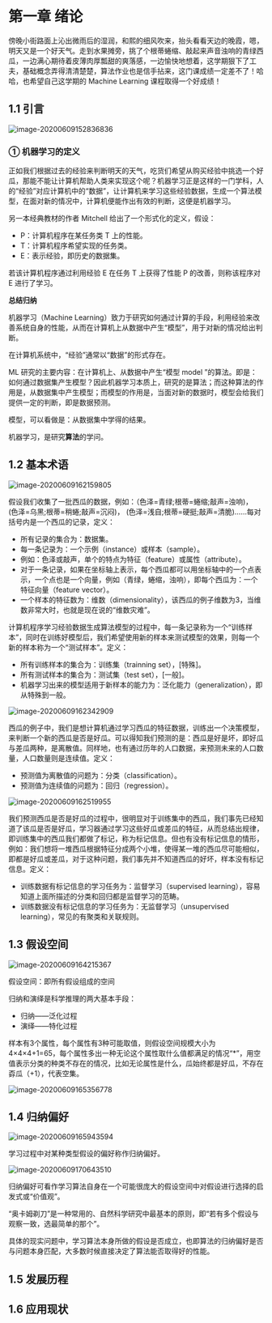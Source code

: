 # 第一章 绪论

傍晚小街路面上沁出微雨后的湿润，和熙的细风吹来，抬头看看天边的晚霞，嗯，明天又是一个好天气。走到水果摊旁，挑了个根蒂蜷缩、敲起来声音浊响的青绿西瓜，一边满心期待着皮薄肉厚瓢甜的爽落感，一边愉快地想着，这学期狠下了工夫，基础概念弄得清清楚楚，算法作业也是信手拈来，这门课成绩一定差不了！哈哈，也希望自己这学期的 Machine Learning 课程取得一个好成绩！

## 1.1 引言

![image-20200609152836836](https://gitee.com/wugenqiang/PictureBed/raw/master/NoteBook/20200609152838.png)

### ① 机器学习的定义

正如我们根据过去的经验来判断明天的天气，吃货们希望从购买经验中挑选一个好瓜，那能不能让计算机帮助人类来实现这个呢？机器学习正是这样的一门学科，人的“经验”对应计算机中的“数据”，让计算机来学习这些经验数据，生成一个算法模型，在面对新的情况中，计算机便能作出有效的判断，这便是机器学习。

另一本经典教材的作者 Mitchell 给出了一个形式化的定义，假设：

- P：计算机程序在某任务类 T 上的性能。
- T：计算机程序希望实现的任务类。
- E：表示经验，即历史的数据集。

若该计算机程序通过利用经验 E 在任务 T 上获得了性能 P 的改善，则称该程序对 E 进行了学习。

**总结归纳**

机器学习（Machine Learning）致力于研究如何通过计算的手段，利用经验来改善系统自身的性能，从而在计算机上从数据中产生“模型”，用于对新的情况给出判断。

在计算机系统中，“经验”通常以“数据”的形式存在。

ML 研究的主要内容：在计算机上、从数据中产生“模型 model ”的算法。即是：如何通过数据集产生模型？因此机器学习本质上，研究的是算法；而这种算法的作用是，从数据集中产生模型；而模型的作用是，当面对新的数据时，模型会给我们提供一定的判断，即是数据预测。

模型，可以看做是：从数据集中学得的结果。

机器学习，是研究**算法**的学问。

## 1.2 基本术语

![image-20200609162159805](https://gitee.com/wugenqiang/PictureBed/raw/master/NoteBook/20200609162200.png)

假设我们收集了一批西瓜的数据，例如：（色泽=青绿;根蒂=蜷缩;敲声=浊响)， (色泽=乌黑;根蒂=稍蜷;敲声=沉闷)， (色泽=浅自;根蒂=硬挺;敲声=清脆)……每对括号内是一个西瓜的记录，定义：

- 所有记录的集合为：数据集。
- 每一条记录为：一个示例（instance）或样本（sample）。
- 例如：色泽或敲声，单个的特点为特征（feature）或属性（attribute）。
- 对于一条记录，如果在坐标轴上表示，每个西瓜都可以用坐标轴中的一个点表示，一个点也是一个向量，例如（青绿，蜷缩，浊响），即每个西瓜为：一个特征向量（feature vector）。
- 一个样本的特征数为：维数（dimensionality），该西瓜的例子维数为3，当维数非常大时，也就是现在说的“维数灾难”。

计算机程序学习经验数据生成算法模型的过程中，每一条记录称为一个“训练样本”，同时在训练好模型后，我们希望使用新的样本来测试模型的效果，则每一个新的样本称为一个“测试样本”。定义：

- 所有训练样本的集合为：训练集（trainning set），[特殊]。
- 所有测试样本的集合为：测试集（test set），[一般]。
- 机器学习出来的模型适用于新样本的能力为：泛化能力（generalization），即从特殊到一般。

![image-20200609162342909](https://gitee.com/wugenqiang/PictureBed/raw/master/NoteBook/20200609162404.png)

西瓜的例子中，我们是想计算机通过学习西瓜的特征数据，训练出一个决策模型，来判断一个新的西瓜是否是好瓜。可以得知我们预测的是：西瓜是好是坏，即好瓜与差瓜两种，是离散值。同样地，也有通过历年的人口数据，来预测未来的人口数量，人口数量则是连续值。定义：

- 预测值为离散值的问题为：分类（classification）。
- 预测值为连续值的问题为：回归（regression）。

![image-20200609162519955](https://gitee.com/wugenqiang/PictureBed/raw/master/NoteBook/20200609162521.png)

我们预测西瓜是否是好瓜的过程中，很明显对于训练集中的西瓜，我们事先已经知道了该瓜是否是好瓜，学习器通过学习这些好瓜或差瓜的特征，从而总结出规律，即训练集中的西瓜我们都做了标记，称为标记信息。但也有没有标记信息的情形，例如：我们想将一堆西瓜根据特征分成两个小堆，使得某一堆的西瓜尽可能相似，即都是好瓜或差瓜，对于这种问题，我们事先并不知道西瓜的好坏，样本没有标记信息。定义：

- 训练数据有标记信息的学习任务为：监督学习（supervised learning），容易知道上面所描述的分类和回归都是监督学习的范畴。
- 训练数据没有标记信息的学习任务为：无监督学习（unsupervised learning），常见的有聚类和关联规则。



## 1.3 假设空间

![image-20200609164215367](https://gitee.com/wugenqiang/PictureBed/raw/master/NoteBook/20200609164216.png)

假设空间：即所有假设组成的空间

归纳和演绎是科学推理的两大基本手段：

* 归纳——泛化过程
* 演绎——特化过程

样本有3个属性，每个属性有3种可能取值，则假设空间规模大小为4×4×4+1=65，每个属性多出一种无论这个属性取什么值都满足的情况“*”，用空值表示分类的种类不存在的情况，比如无论属性是什么，瓜始终都是好瓜，不存在孬瓜（+1），代表空集。

![image-20200609165356778](https://gitee.com/wugenqiang/PictureBed/raw/master/NoteBook/20200609165357.png)

## 1.4 归纳偏好

![image-20200609165943594](https://gitee.com/wugenqiang/PictureBed/raw/master/NoteBook/20200609165944.png)

学习过程中对某种类型假设的偏好称作归纳偏好。

![image-20200609170643510](https://gitee.com/wugenqiang/PictureBed/raw/master/NoteBook/20200609170644.png)

归纳偏好可看作学习算法自身在一个可能很庞大的假设空间中对假设进行选择的启发式或“价值观”。

“奥卡姆剃刀”是一种常用的、自然科学研究中最基本的原则，即“若有多个假设与观察一致，选最简单的那个”。

具体的现实问题中，学习算法本身所做的假设是否成立，也即算法的归纳偏好是否与问题本身匹配，大多数时候直接决定了算法能否取得好的性能。

## 1.5 发展历程



## 1.6 应用现状


